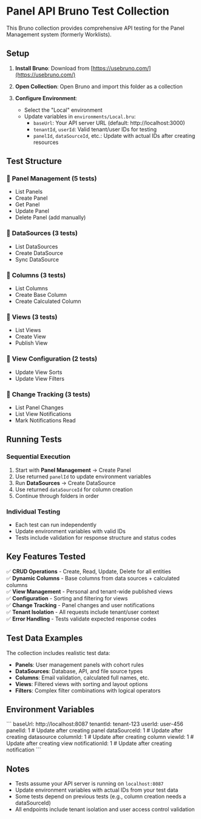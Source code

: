 # Panel API Bruno Test Collection

This Bruno collection provides comprehensive API testing for the Panel Management system (formerly Worklists).

## Setup

1. **Install Bruno**: Download from [https://usebruno.com/](https://usebruno.com/)

2. **Open Collection**: Open Bruno and import this folder as a collection

3. **Configure Environment**:
   - Select the "Local" environment
   - Update variables in `environments/Local.bru`:
     - `baseUrl`: Your API server URL (default: http://localhost:3000)
     - `tenantId`, `userId`: Valid tenant/user IDs for testing
     - `panelId`, `dataSourceId`, etc.: Update with actual IDs after creating resources

## Test Structure

### 📁 **Panel Management** (5 tests)

- List Panels
- Create Panel
- Get Panel
- Update Panel
- Delete Panel (add manually)

### 📁 **DataSources** (3 tests)

- List DataSources
- Create DataSource
- Sync DataSource

### 📁 **Columns** (3 tests)

- List Columns
- Create Base Column
- Create Calculated Column

### 📁 **Views** (3 tests)

- List Views
- Create View
- Publish View

### 📁 **View Configuration** (2 tests)

- Update View Sorts
- Update View Filters

### 📁 **Change Tracking** (3 tests)

- List Panel Changes
- List View Notifications
- Mark Notifications Read

## Running Tests

### Sequential Execution

1. Start with **Panel Management** → Create Panel
2. Use returned `panelId` to update environment variables
3. Run **DataSources** → Create DataSource
4. Use returned `dataSourceId` for column creation
5. Continue through folders in order

### Individual Testing

- Each test can run independently
- Update environment variables with valid IDs
- Tests include validation for response structure and status codes

## Key Features Tested

✅ **CRUD Operations** - Create, Read, Update, Delete for all entities  
✅ **Dynamic Columns** - Base columns from data sources + calculated columns  
✅ **View Management** - Personal and tenant-wide published views  
✅ **Configuration** - Sorting and filtering for views  
✅ **Change Tracking** - Panel changes and user notifications  
✅ **Tenant Isolation** - All requests include tenant/user context  
✅ **Error Handling** - Tests validate expected response codes

## Test Data Examples

The collection includes realistic test data:

- **Panels**: User management panels with cohort rules
- **DataSources**: Database, API, and file source types
- **Columns**: Email validation, calculated full names, etc.
- **Views**: Filtered views with sorting and layout options
- **Filters**: Complex filter combinations with logical operators

## Environment Variables

\`\`\`
baseUrl: http://localhost:8087
tenantId: tenant-123
userId: user-456
panelId: 1            # Update after creating panel
dataSourceId: 1       # Update after creating datasource
columnId: 1           # Update after creating column
viewId: 1             # Update after creating view
notificationId: 1     # Update after creating notification
\`\`\`

## Notes

- Tests assume your API server is running on `localhost:8087`
- Update environment variables with actual IDs from your test data
- Some tests depend on previous tests (e.g., column creation needs a dataSourceId)
- All endpoints include tenant isolation and user access control validation
